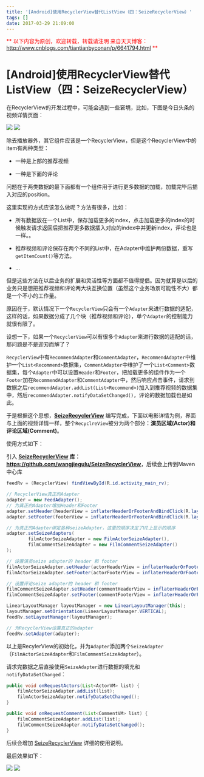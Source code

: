 ```yaml
---
title: '[Android]使用RecyclerView替代ListView（四：SeizeRecyclerView）'
tags: []
date: 2017-03-29 21:09:00
---
```


<font color="#ff0000">**
以下内容为原创，欢迎转载，转载请注明
来自天天博客：<http://www.cnblogs.com/tiantianbyconan/p/6641794.html>
**</font>

# [Android]使用RecyclerView替代ListView（四：SeizeRecyclerView）

在RecyclerView的开发过程中，可能会遇到一些窘境，比如，下图是今日头条的视频详情页面：

<!-- more -->

![](http://images2015.cnblogs.com/blog/378300/201703/378300-20170329202135217-815673664.png) ![](http://images2015.cnblogs.com/blog/378300/201703/378300-20170329202140514-614081911.png)

除去播放器外，其它组件应该是一个RecyclerView，但是这个RecyclerView中的item有两种类型：

- 一种是上部的推荐视频

- 一种是下面的评论

问题在于两类数据的最下面都有一个组件用于进行更多数据的加载，加载完毕后插入对应的position。

这里实现的方式应该怎么做呢？方法有很多，比如：

- 所有数据放在一个List中，保存加载更多的index，点击加载更多的index的时候触发请求返回后把推荐更多数据插入对应的index中并更新index，评论也是一样。。

- 推荐视频和评论保存在两个不同的List中，在Adapter中维护两份数据，重写`getItemCount()`等方法。

- ...

但是这些方法在以后业务的扩展和灵活性等方面都不值得提倡。因为就算是以后的业务只是想把推荐视频和评论两大块互换位置（虽然这个业务场景可能性不大）都是一个不小的工作量。

原因在于，默认情况下一个`RecyclerView`只会有一个`Adapter`来进行数据的适配，这样的话，如果数据分成了几个块（推荐视频和评论），单个`Adapter`的控制能力就很有限了。

设想一下，如果一个`RecyclerView`可以有很多个`Adapter`来进行数据的适配的话，那问题是不是迎刃而解了？

`RecyclerView`中有`RecommendAdapter`和`CommentAdapter`，`RecommendAdapter`中维护一个`List<Recommend>`数据集，`CommentAdapter`中维护了一个`List<Comment>`数据集，每个`Adapter`中可以设置`Header`和`Footer`，把加载更多的组件作为一个`Footer`加在`RecommendAdapter`和`CommentAdapter`中，然后响应点击事件，请求到数据之后`recommendAdapter.addList(List<Recommend>)`加入到推荐视频的数据集中，然后`recommendAdapter.notifyDataSetChanged()`，评论的数据加载也是如此。

于是根据这个思想，**[SeizeRecyclerView](https://github.com/wangjiegulu/SeizeRecyclerView)** 编写完成，下面以电影详情为例，界面与上面的视频详情一样，整个`RecyclreView`被分为两个部分：**演员区域(Actor)**和**评论区域(Comment)**。

使用方式如下：

引入 **[SeizeRecyclerView](https://github.com/wangjiegulu/SeizeRecyclerView) 库：<https://github.com/wangjiegulu/SeizeRecyclerView>**，后续会上传到Maven中心库

```java
feedRv = (RecyclerView) findViewById(R.id.activity_main_rv);

// RecyclerView真正的Adapter
adapter = new FeedAdapter();
// 为真正的Adapter增加Header和Footer
adapter.setHeader(headerView = inflaterHeaderOrFooterAndBindClick(R.layout.header_film));
adapter.setFooter(footerView = inflaterHeaderOrFooterAndBindClick(R.layout.footer_film));

// 为真正的Adapter绑定各种seizeAdapter，这里的顺序决定了UI上显示的顺序
adapter.setSeizeAdapters(
        filmActorSeizeAdapter = new FilmActorSeizeAdapter(),
        filmCommentSeizeAdapter = new FilmCommentSeizeAdapter()
);

// 设置演员seize adapter的 header 和 footer
filmActorSeizeAdapter.setHeader(actorHeaderView = inflaterHeaderOrFooterAndBindClick(R.layout.header_film_actor));
filmActorSeizeAdapter.setFooter(actorFooterView = inflaterHeaderOrFooterAndBindClick(R.layout.footer_film_actor));

// 设置评论seize adapter的 header 和 footer
filmCommentSeizeAdapter.setHeader(commentHeaderView = inflaterHeaderOrFooterAndBindClick(R.layout.header_film_comment));
filmCommentSeizeAdapter.setFooter(commentFooterView = inflaterHeaderOrFooterAndBindClick(R.layout.footer_film_comment));

LinearLayoutManager layoutManager = new LinearLayoutManager(this);
layoutManager.setOrientation(LinearLayoutManager.VERTICAL);
feedRv.setLayoutManager(layoutManager);

// 为RecyclerView设置真正的adapter
feedRv.setAdapter(adapter);
```

以上是RecylerView的初始化，并为`Adapter`添加两个`SeizeAdapter`（`FilmActorSeizeAdapter`和`FilmCommentSeizeAdapter`）。

请求完数据之后直接使用`SeizeAdapter`进行数据的填充和`notifyDataSetChanged`：

```java
public void onRequestActors(List<ActorVM> list) {
    filmActorSeizeAdapter.addList(list);
    filmActorSeizeAdapter.notifyDataSetChanged();
}

public void onRequestComment(List<CommentVM> list) {
    filmCommentSeizeAdapter.addList(list);
    filmCommentSeizeAdapter.notifyDataSetChanged();
}
```

后续会增加 [SeizeRecyclerView](https://github.com/wangjiegulu/SeizeRecyclerView) 详细的使用说明。

最后效果如下：

![](https://github.com/wangjiegulu/SeizeRecyclerView/raw/master/screenshot/basic.gif) ![](https://github.com/wangjiegulu/SeizeRecyclerView/raw/master/screenshot/multi_type.gif)

